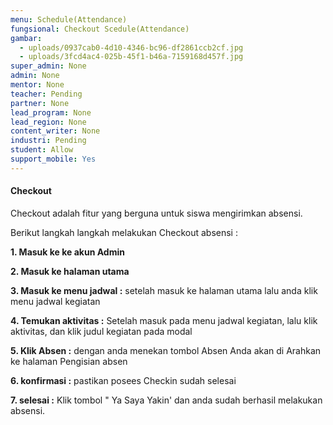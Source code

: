 ```yaml
---
menu: Schedule(Attendance)
fungsional: Checkout Scedule(Attendance)
gambar:
  - uploads/0937cab0-4d10-4346-bc96-df2861ccb2cf.jpg
  - uploads/3fcd4ac4-025b-45f1-b46a-7159168d457f.jpg
super_admin: None
admin: None
mentor: None
teacher: Pending
partner: None
lead_program: None
lead_region: None
content_writer: None
industri: Pending
student: Allow
support_mobile: Yes
---
```

#### C﻿heckout

C﻿heckout adalah fitur yang berguna untuk  siswa mengirimkan absensi.

B﻿erikut langkah langkah melakukan C﻿heckout absensi :

**1﻿. Masuk ke ke akun Admin**

**2﻿. Masuk ke halaman utama**

**3﻿. Masuk ke menu jadwal :** setelah masuk ke halaman utama lalu anda klik menu jadwal kegiatan

**4﻿. Temukan aktivitas :** Setelah masuk pada menu jadwal kegiatan, lalu klik  aktivitas, dan klik judul kegiatan pada modal

**5﻿. Klik Absen :** dengan anda menekan tombol Absen Anda akan di Arahkan ke halaman Pengisian absen

**6﻿. konfirmasi :** pastikan posees Checkin sudah selesai

**7﻿. selesai :** Klik tombol " Ya Saya Yakin' dan anda sudah berhasil melakukan absensi.